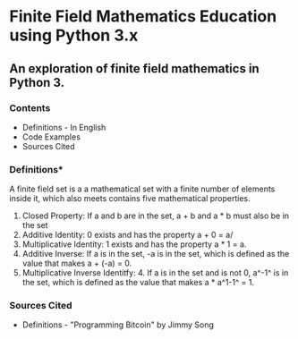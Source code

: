 # Finite Field Mathematics Education using Python 3.x

## An exploration of finite field mathematics in Python 3.

### Contents
- Definitions - In English
- Code Examples
- Sources Cited

### Definitions*
 A finite field set is a a mathematical set with a finite number of elements inside it, which also meets contains five mathematical properties.
 1. Closed Property: If a and b are in the set, a + b and a * b must also be in the set
 2. Additive Identity: 0 exists and has the property a + 0 = a/
 3. Multiplicative Identity: 1 exists and has the property a * 1 = a.
 4. Additive Inverse: If a is in the set, -a is in the set, which is defined as the value that makes a + (-a) = 0.
 5. Multiplicative Inverse Identitfy: 4. If a is in the set and is not 0, a^-1^ is in the set, which is defined as the value that makes a * a^1-1^ = 1.

 ### Sources Cited
 * Definitions - "Programming Bitcoin" by Jimmy Song